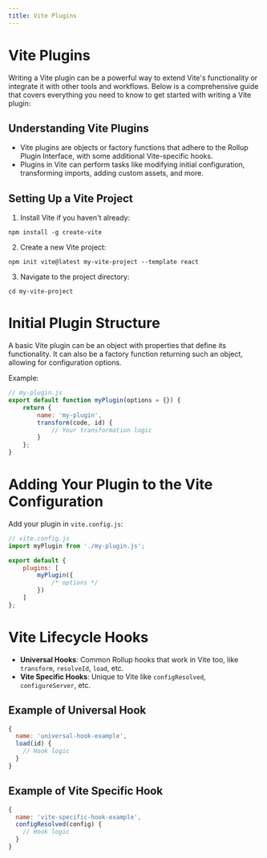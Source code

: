 ```yaml
---
title: Vite Plugins
---
```


# Vite Plugins

Writing a Vite plugin can be a powerful way to extend Vite's functionality or integrate it with other tools and workflows. Below is a comprehensive guide that covers everything you need to know to get started with writing a Vite plugin:

## Understanding Vite Plugins

- Vite plugins are objects or factory functions that adhere to the Rollup Plugin Interface, with some additional Vite-specific hooks.
- Plugins in Vite can perform tasks like modifying initial configuration, transforming imports, adding custom assets, and more.

## Setting Up a Vite Project

1. Install Vite if you haven't already:

```
npm install -g create-vite
```

2. Create a new Vite project:

```
npm init vite@latest my-vite-project --template react
```

3. Navigate to the project directory:

```
cd my-vite-project
```

# Initial Plugin Structure

A basic Vite plugin can be an object with properties that define its functionality. It can also be a factory function returning such an object, allowing for configuration options.

Example:

```js
// my-plugin.js
export default function myPlugin(options = {}) {
	return {
		name: 'my-plugin',
		transform(code, id) {
			// Your transformation logic
		}
	};
}
```

# Adding Your Plugin to the Vite Configuration

Add your plugin in `vite.config.js`:

```js
// vite.config.js
import myPlugin from './my-plugin.js';

export default {
	plugins: [
		myPlugin({
			/* options */
		})
	]
};
```

# Vite Lifecycle Hooks

- **Universal Hooks**: Common Rollup hooks that work in Vite too, like `transform`, `resolveId`, `load`, etc.
- **Vite Specific Hooks**: Unique to Vite like `configResolved`, `configureServer`, etc.

## Example of Universal Hook

```js
{
  name: 'universal-hook-example',
  load(id) {
    // Hook logic
  }
}
```

## Example of Vite Specific Hook

```js
{
  name: 'vite-specific-hook-example',
  configResolved(config) {
    // Hook logic
  }
}
```
